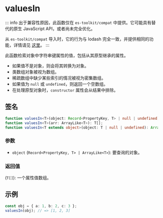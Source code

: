 # valuesIn

::: info
出于兼容性原因，此函数仅在 `es-toolkit/compat` 中提供。它可能具有替代的原生 JavaScript API，或者尚未完全优化。

从 `es-toolkit/compat` 导入时，它的行为与 lodash 完全一致，并提供相同的功能，详情请见 [这里](../../../compatibility.md)。
:::

此函数检索对象中字符串键属性的值，包括从其原型继承的属性。

- 如果值不是对象，则会将其转换为对象。
- 类数组对象被视为数组。
- 稀疏数组中缺少某些索引的情况被视为密集数组。
- 如果值为 `null` 或 `undefined`，则返回一个空数组。
- 在处理原型对象时，`constructor` 属性会从结果中排除。

## 签名

```typescript
function valuesIn<T>(object: Record<PropertyKey, T> | null | undefined): T[];
function valuesIn<T>(arr: ArrayLike<T>): T[];
function valuesIn<T extends object>(object: T | null | undefined): Array<T[keyof T]>;
```

### 参数

- `object` (`Record<PropertyKey, T> | ArrayLike<T>`): 要查询的对象。

### 返回值

(`T[]`): 一个属性值数组。

## 示例

```typescript
const obj = { a: 1, b: 2, c: 3 };
valuesIn(obj); // => [1, 2, 3]
```
